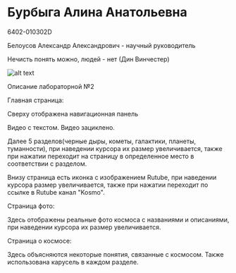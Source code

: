# Бурбыга Алина Анатольевна

6402-010302D

Белоусов Александр Александрович - научный руководитель

Нечисть понять можно, людей - нет (Дин Винчестер)

![alt text](https://sun9-78.userapi.com/impg/Td93KjTp_qKstnxBY_G4bkjM9YPoe9F6dDHDeA/DhK3BH9slvI.jpg?size=638x484&quality=95&sign=6dda6cc5704fafee6e7e54824a31fb80&c_uniq_tag=k0OCinEp84A0-f3QcL_sriU3MhfL0zOQmTKSO6zmlFQ&type=album)

Описание лабораторной №2

Главная страница:

Сверху отображена навигационная панель

Видео с текстом. Видео зациклено.

Далее 5 разделов(черные дыры, кометы, галактики, планеты, туманности), при наведении курсора их размер увеличивается, также при нажатии переходит на страницу в определенное место в соответствии с разделом.

Внизу страница есть иконка с изображением Rutube, при наведении курсора размер увеличивается, также при нажатии переходит по ссылке в Rutube канал "Kosmo".

Страница фото:

Здесь отображены реальные фото космоса с названиями и описаниями, при наведении курсора их размер увеличивается.

Страница о космосе:

Здесь объясняются некоторые понятия, связанные с космосом. Также использована карусель в каждом разделе.
